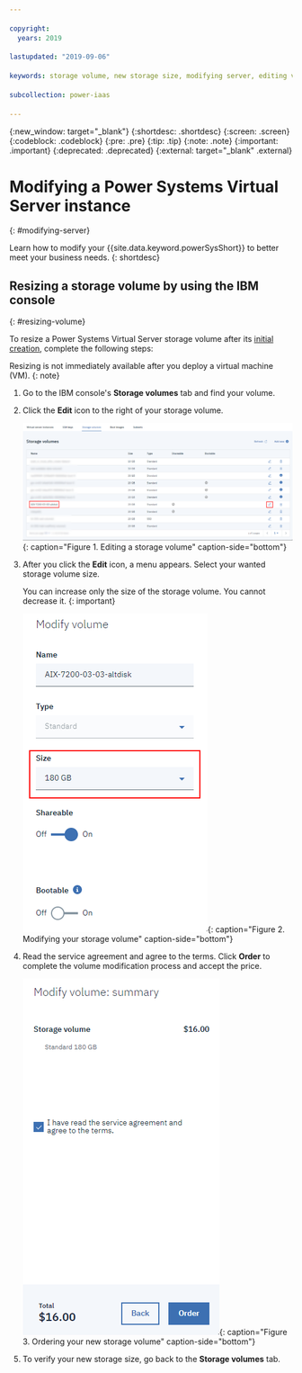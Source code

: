```yaml
---

copyright:
  years: 2019

lastupdated: "2019-09-06"

keywords: storage volume, new storage size, modifying server, editing volume, volume modification

subcollection: power-iaas

---
```


{:new_window: target="_blank"}
{:shortdesc: .shortdesc}
{:screen: .screen}
{:codeblock: .codeblock}
{:pre: .pre}
{:tip: .tip}
{:note: .note}
{:important: .important}
{:deprecated: .deprecated}
{:external: target="_blank" .external}

# Modifying a Power Systems Virtual Server instance
{: #modifying-server}

Learn how to modify your {{site.data.keyword.powerSysShort}} to better meet your business needs.
{: shortdesc}

## Resizing a storage volume by using the IBM console
{: #resizing-volume}

To resize a Power Systems Virtual Server storage volume after its [initial creation](/docs/infrastructure/power-iaas?topic=power-iaas-creating-power-virtual-server), complete the following steps:

Resizing is not immediately available after you deploy a virtual machine (VM).
{: note}

1. Go to the IBM console's **Storage volumes** tab and find your volume.

2. Click the **Edit** icon to the right of your storage volume.

    ![Editing a storage volume](./images/console-selecting-storage-volume.png  "Editing a storage volume"){: caption="Figure 1. Editing a storage volume" caption-side="bottom"}

3. After you click the **Edit** icon, a menu appears. Select your wanted storage volume size.

    You can increase only the size of the storage volume. You cannot decrease it.
    {: important}

    ![Modifying your storage volume](./images/console-modify-volume.png "Modifying your storage volume"){: caption="Figure 2. Modifying your storage volume" caption-side="bottom"}

4. Read the service agreement and agree to the terms. Click **Order** to complete the volume modification process and accept the price.

    ![Ordering your new storage volume](./images/console-modify-volume-summary.png "Ordering your new storage volume"){: caption="Figure 3. Ordering your new storage volume" caption-side="bottom"}

5. To verify your new storage size, go back to the **Storage volumes** tab.

